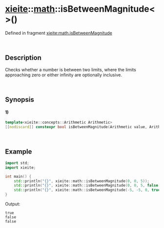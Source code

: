 # [xieite](../../xieite.md)\:\:[math](../../math.md)\:\:isBetweenMagnitude\<\>\(\)
Defined in fragment [xieite:math.isBetweenMagnitude](../../../src/math/is_between_magnitude.cpp)

&nbsp;

## Description
Checks whether a number is between two limits, where the limits approaching zero or either infinity are optionally inclusive.

&nbsp;

## Synopsis
#### 1)
```cpp
template<xieite::concepts::Arithmetic Arithmetic>
[[nodiscard]] constexpr bool isBetweenMagnitude(Arithmetic value, Arithmetic limit1, Arithmetic limit2, bool downInclusive = true, bool upInclusive = true) noexcept;
```

&nbsp;

## Example
```cpp
import std;
import xieite;

int main() {
    std::println("{}", xieite::math::isBetweenMagnitude(0, 0, 5));
    std::println("{}", xieite::math::isBetweenMagnitude(0, 0, 5, false));
    std::println("{}", xieite::math::isBetweenMagnitude(-5, -5, 0, true, false));
}
```
Output:
```
true
false
false
```
